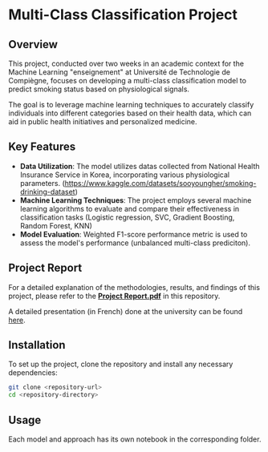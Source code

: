 # Multi-Class Classification Project

## Overview

This project, conducted over two weeks in an academic context for the Machine Learning "enseignement" at Université de Technologie de Compiègne, focuses on developing a multi-class classification model to predict smoking status based on physiological signals. 

The goal is to leverage machine learning techniques to accurately classify individuals into different categories based on their health data, which can aid in public health initiatives and personalized medicine.

## Key Features

- **Data Utilization**: The model utilizes datas collected from National Health Insurance Service in Korea, incorporating various physiological parameters. (https://www.kaggle.com/datasets/sooyoungher/smoking-drinking-dataset)
- **Machine Learning Techniques**: The project employs several machine learning algorithms to evaluate and compare their effectiveness in classification tasks (Logistic regression, SVC, Gradient Boosting, Random Forest, KNN)
- **Model Evaluation**: Weighted F1-score performance metric is used to assess the model's performance (unbalanced multi-class prediciton).

## Project Report

For a detailed explanation of the methodologies, results, and findings of this project, please refer to the **[Project Report.pdf](./Project%20Report.pdf)** in this repository.

A detailed presentation (in French) done at the university can be found [here](https://docs.google.com/presentation/d/1a1K2ON1uh69ddbUMSsT9hUKOemekwF1E/edit?usp=sharing&ouid=107053235580185413108&rtpof=true&sd=true).

## Installation

To set up the project, clone the repository and install any necessary dependencies:

```bash
git clone <repository-url>
cd <repository-directory>
```
## Usage

Each model and approach has its own notebook in the corresponding folder.
